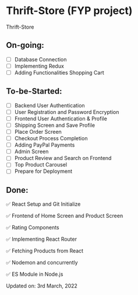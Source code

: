 # Thrift-Store (FYP project)

Thrift-Store

## On-going:

- [ ] Database Connection
- [ ] Implementing Redux 
- [ ] Adding Functionalities Shopping Cart 

## To-be-Started:

- [ ] Backend User Authentication
- [ ] User Registration and Password Encryption 
- [ ] Frontend User Authentication & Profile
- [ ] Shipping Screen and Save Profile
- [ ] Place Order Screen 
- [ ] Checkout Process Completion
- [ ] Adding PayPal Payments 
- [ ] Admin Screen
- [ ] Product Review and Search on Frontend
- [ ] Top Product Carousel
- [ ] Prepare for Deployment

## Done:

:white_check_mark: React Setup and Git Initialize 

:white_check_mark: Frontend of Home Screen and Product Screen 

:white_check_mark: Rating Components 

:white_check_mark: Implementing React Router 

:white_check_mark: Fetching Products from React

:white_check_mark: Nodemon and concurrently

:white_check_mark: ES Module in Node.js

Updated on: 3rd March, 2022
